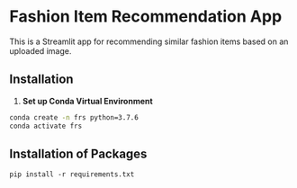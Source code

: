 # Fashion Item Recommendation App

This is a Streamlit app for recommending similar fashion items based on an uploaded image.

## Installation

1. **Set up Conda Virtual Environment**

```bash
conda create -n frs python=3.7.6
conda activate frs

````
## Installation of Packages 

````
pip install -r requirements.txt

````